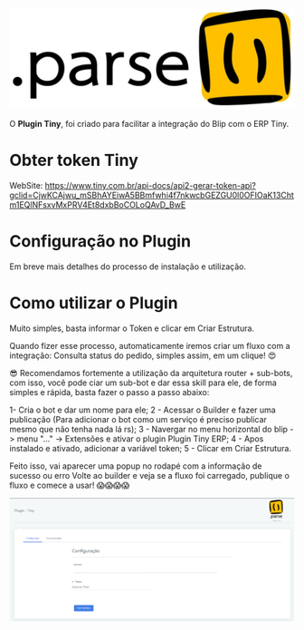 

![N|Solid](https://raw.githubusercontent.com/Wilkor/img-clonebots/main/logoParseHorizontal.jpeg)


O **Plugin Tiny**, foi criado para facilitar a integração do Blip com o ERP Tiny. 


# Obter token Tiny
WebSite: https://www.tiny.com.br/api-docs/api2-gerar-token-api?gclid=CjwKCAjwu_mSBhAYEiwA5BBmfwhi4f7nkwcbGEZGU0l0OFIOaK13Chtm1EQlNFsxvMxPRV4Et8dxbBoCOLoQAvD_BwE

# Configuração no Plugin
Em breve mais detalhes do processo de instalação e utilização.
 
# Como utilizar o Plugin
 Muito simples, basta informar o Token e clicar em Criar Estrutura.

Quando fizer esse processo, automaticamente iremos criar um fluxo com a integração: Consulta status do pedido, simples assim, em um clique! 😍

😎 Recomendamos fortemente a utilização da arquitetura router + sub-bots, com isso, você pode ciar um sub-bot e dar essa skill para ele, de forma simples e rápida, basta fazer o passo a passo abaixo:

1- Cria o bot e dar um nome para ele;
2 - Acessar o Builder e fazer uma publicação (Para adicionar o bot como um serviço é preciso publicar mesmo que não tenha nada lá rs);
3 - Navergar no menu horizontal do blip -> menu "..." -> Extensões e ativar o plugin Plugin Tiny ERP;
4 - Apos instalado e ativado, adicionar a variável token;
5 - Clicar em Criar Estrutura.

Feito isso, vai aparecer uma popup no rodapé com a informação de sucesso ou erro
Volte ao builder e veja se a fluxo foi carregado, publique o fluxo e comece a usar! 😱😱😱😱
  
![N|Solid](https://raw.githubusercontent.com/Wilkor/doc-plugin-tiny/main/configuracao.png)
 



